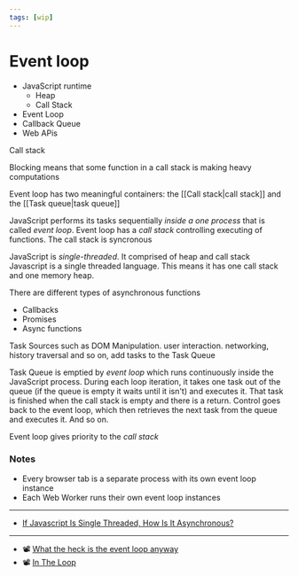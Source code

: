 ```yaml
---
tags: [wip]
---
```


# Event loop

- JavaScript runtime
  - Heap
  - Call Stack
- Event Loop
- Callback Queue
- Web APis

Call stack

Blocking means that some function in a call stack is making heavy computations

Event loop has two meaningful containers: the [[Call stack|call stack]] and the [[Task queue|task queue]]

JavaScript performs its tasks sequentially _inside a one process_ that is called _event loop_. Event loop has a _call stack_ controlling executing of functions. The call stack is syncronous

JavaScript is _single-threaded_. It comprised of heap and call stack
Javascript is a single threaded language. This means it has one call stack and one memory heap.

There are different types of asynchronous functions

- Callbacks
- Promises
- Async functions

Task Sources such as DOM Manipulation. user interaction. networking, history traversal and so on, add tasks to the Task Queue

Task Queue is emptied by _event loop_ which runs continuously inside the JavaScript process. During each loop iteration, it takes one task out of the queue (if the queue is empty it waits until it isn't) and executes it. That task is finished when the call stack is empty and there is a return. Control goes back to the event loop, which then retrieves the next task from the queue and executes it. And so on.

Event loop gives priority to the _call stack_

<!--
## Blocking the main thread

Long-running code can block the user interface. Avoid it by:

- Delivering operation result *asynchronously*
- Performing long computations in separate process using *Web Workers*
- Taking *breaks* during long computations
-->

### Notes

- Every browser tab is a separate process with its own event loop instance
- Each Web Worker runs their own event loop instances

<!--

Each task is always finished before the next task is executed

Delivering asynchronous results
Events
Callbacks
Promises

-->

<!--

## Как работает Event Loop?

Должно быть простое объяснение, начнем

> Движок браузера выполняет JavaScript в одном потоке. Он не может поставить обработку события на паузу, переключиться на другое событие, а после — возобновить выполнение первого. Все события обрабатываются последовательно и каждое — до победного конца.[^1]

Хорошо, у нас есть только один поток. *А что насчет веб-воркеров?*

> Для вышеописанного потока выделяется область памяти — **стэк**, где хранятся фреймы (аргументы, локальные переменные) вызываемых функций.
> Список событий, подлежащих обработке формируют **очередь событий**. Когда стек освобождается, движок может обрабатывать событие из очереди. Координирование этого процесса и происходит в event loop.

[[Какие события происходят в браузере|Какие события происходят в браузере?]]
Не очень понятно

неблокирующий non-blocking
однопоточный single-threaded



[^1]: [JavaScript event loop в картинках](https://medium.com/@pavelbely/javascript-event-loop-%D0%B2-%D0%BA%D0%B0%D1%80%D1%82%D0%B8%D0%BD%D0%BA%D0%B0%D1%85-%D1%87%D0%B0%D1%81%D1%82%D1%8C-1-a19e4d99f242#:~:text=%D0%98%D1%82%D0%B0%D0%BA%2C%20event%20loop%2C%20%D0%B8%D0%BB%D0%B8%20%D0%B8%D0%BD%D0%B0%D1%87%D0%B5,%D0%B8%20%D0%BA%D0%B0%D0%B6%D0%B4%D0%BE%D0%B5%20%E2%80%94%20%D0%B4%D0%BE%20%D0%BF%D0%BE%D0%B1%D0%B5%D0%B4%D0%BD%D0%BE%D0%B3%D0%BE%20%D0%BA%D0%BE%D0%BD%D1%86%D0%B0)


-->

<!--
Модель памяти?

# Однопоточность JavaScript


> So how do we get asynchronous code with Javascript then?
> Well, we can thank the Javascript engine (V8, Spidermonkey, JavaScriptCore, etc...) for that, which has Web API that handle these tasks in the background. The call stack recognizes functions of the Web API and hands them off to be handled by the browser.[^1]

То есть нужно благодарить Web API, все асинхронные задачи выполняет браузер (или внутренние библиотеки Node.js), а не JavaScript
-->

---

- [If Javascript Is Single Threaded, How Is It Asynchronous?](https://dev.to/steelvoltage/if-javascript-is-single-threaded-how-is-it-asynchronous-56gd#:~:text=Javascript%20is%20a%20single%20threaded,before%20moving%20onto%20the%20next.&text=Once%20those%20tasks%20are%20finished,the%20stack%20as%20a%20callback.)

<!--
* Как устроен Event Loop?
** Rewatch Sorax Spotlight
** Read Streams Handbook
https://blog.insiderattack.net/event-loop-and-the-big-picture-nodejs-event-loop-part-1-1cb67a182810
-->

---

- 📽 [What the heck is the event loop anyway](https://www.youtube.com/watch?v=8aGhZQkoFbQ)
- 📽 [In The Loop](https://www.youtube.com/watch?v=cCOL7MC4Pl0)
